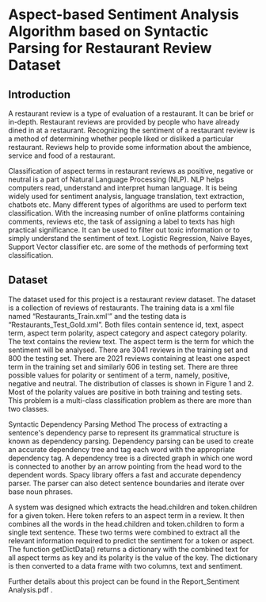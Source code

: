 # Aspect-based Sentiment Analysis Algorithm based on Syntactic Parsing for Restaurant Review Dataset

## Introduction
A restaurant review is a type of evaluation of a restaurant. It can be brief or in-depth. Restaurant reviews are provided by people who have already dined in at a restaurant. Recognizing the sentiment of a restaurant review is a method of determining whether people liked or disliked a particular restaurant. Reviews help to provide some information about the ambience, service and food of a restaurant.

Classification of aspect terms in restaurant reviews as positive, negative or neutral is a part of Natural Language Processing (NLP). NLP helps computers read, understand and interpret human language. It is being widely used for sentiment analysis, language translation, text extraction, chatbots etc. Many different types of algorithms are used to perform text classification. With the increasing number of online platforms containing comments, reviews etc, the task of assigning a label to texts has high practical significance. It can be used to filter out toxic information or to simply understand the sentiment of text. Logistic Regression, Naive Bayes, Support Vector classifier etc. are some of the methods of performing text classification.

## Dataset 
The dataset used for this project is a restaurant review dataset. The dataset is a collection of reviews of restaurants. The training data is a xml file named “Restaurants_Train.xml'” and the testing data is “Restaurants_Test_Gold.xml”. Both files contain sentence id, text, aspect term, aspect term polarity, aspect category and aspect category polarity. The text contains the review text. The aspect term is the term for which the sentiment will be analysed. There are 3041 reviews in the training set and 800 the testing set. There are 2021 reviews containing at least one aspect term in the training set and similarly 606 in testing set. There are three possible values for polarity or sentiment of a term, namely, positive, negative and neutral. The distribution of classes is shown in Figure 1 and 2. Most of the polarity values are positive in both training and testing sets. This problem is a multi-class classification problem as there are more than two classes.

Syntactic Dependency Parsing Method
The process of extracting a sentence's dependency parse to represent its grammatical structure is known as dependency parsing. Dependency parsing can be used to create an accurate dependency tree and tag each word with the appropriate dependency tag. A dependency tree is a directed graph in which one word is connected to another by an arrow pointing from the head word to the dependent words. Spacy library offers a fast and accurate dependency parser. The parser can also detect sentence boundaries and iterate over base noun phrases.

A system was designed which extracts the head.children and token.children for a given token. Here token refers to an aspect term in a review. It then combines all the words in the head.children and token.children to form a single text sentence. These two terms were combined to extract all the relevant information required to predict the sentiment for a token or aspect. The function getDictData() returns a dictionary with the combined text for all aspect terms as key and its polarity is the value of the key. The dictionary is then converted to a data frame with two columns, text and sentiment.

Further details about this project can be found in the Report_Sentiment Analysis.pdf .
